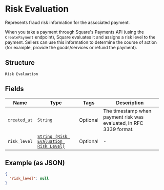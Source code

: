 
# Risk Evaluation

Represents fraud risk information for the associated payment.

When you take a payment through Square's Payments API (using the `CreatePayment`
endpoint), Square evaluates it and assigns a risk level to the payment. Sellers
can use this information to determine the course of action (for example,
provide the goods/services or refund the payment).

## Structure

`Risk Evaluation`

## Fields

| Name | Type | Tags | Description |
|  --- | --- | --- | --- |
| `created_at` | `String` | Optional | The timestamp when payment risk was evaluated, in RFC 3339 format. |
| `risk_level` | [`String (Risk Evaluation Risk Level)`](../../doc/models/risk-evaluation-risk-level.md) | Optional | - |

## Example (as JSON)

```json
{
  "risk_level": null
}
```

